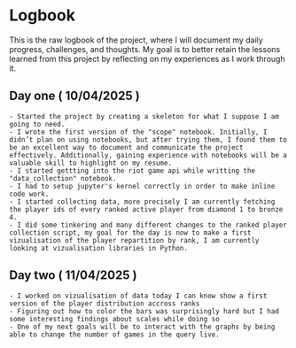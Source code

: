 # Logbook

This is the raw logbook of the project, where I will document my daily progress, challenges, and thoughts. My goal is to better retain the lessons learned from this project by reflecting on my experiences as I work through it.


## Day one ( 10/04/2025 )

    - Started the project by creating a skeleton for what I suppose I am going to need.
    - I wrote the first version of the "scope" notebook. Initially, I didn’t plan on using notebooks, but after trying them, I found them to be an excellent way to document and communicate the project effectively. Additionally, gaining experience with notebooks will be a valuable skill to highlight on my resume.
    - I started gettting into the riot game api while writting the "data_collection" notebook.
    - I had to setup jupyter's kernel correctly in order to make inline code work.
    - I started collecting data, more precisely I am currently fetching the player ids of every ranked active player from diamond 1 to bronze 4.
    - I did some tinkering and many different changes to the ranked player collection script, my goal for the day is now to make a first vizualisation of the player repartition by rank, I am currently looking at vizualisation libraries in Python.

## Day two ( 11/04/2025 )

    - I worked on vizualisation of data today I can know show a first version of the player distribution accross ranks
    - Figuring out how to color the bars was surprisingly hard but I had some interesting findings about scales while doing so
    - One of my next goals will be to interact with the graphs by being able to change the number of games in the query live.
